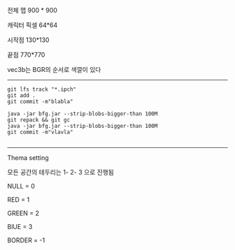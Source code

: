전체 맵 900 * 900



캐릭터 픽셀 64*64



시작점 130*130 

끝점 770*770 



vec3b는 BGR의 순서로 색깔이 있다



------

```
git lfs track "*.ipch"
git add .
git commit -m"blabla"

java -jar bfg.jar --strip-blobs-bigger-than 100M
git repack && git gc
java -jar bfg.jar --strip-blobs-bigger-than 100M
git commit -m"vlavla"


```

------



Thema setting

모든 공간의 테두리는 1- 2- 3 으로 진행됨

NULL = 0

RED = 1

GREEN  = 2

BlUE = 3

BORDER = -1
